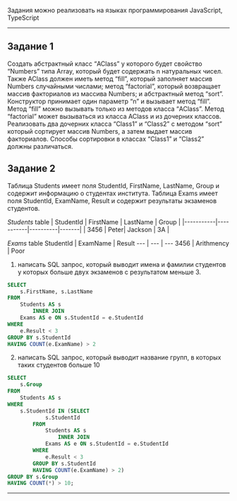 Задания можно реализовать на языках программирования JavaScript, TypeScript

---

## Задание 1

Создать абстрактный класс “AClass” у которого будет свойство “Numbers” типа Array, который будет содержать n натуральных чисел. Также AClass должен иметь метод “fill”, который заполняет массив Numbers случайными числами; метод “factorial”, который возвращает
массив факториалов из массива Numbers; и абстрактный метод “sort”. Конструктор принимает один параметр “n” и вызывает метод “fill”. Метод “fill” можно вызывать только из методов класса “AClass”. Метод “factorial” может вызываться из класса AClass и из дочерних классов.
Реализовать два дочерних класса “Class1” и “Class2” с методом “sort” который сортирует массив Numbers, а затем выдает массив факториалов. Способы сортировки в классах “Class1” и “Class2” должны различаться.

## Задание 2

Таблица Students имеет поля StudentId, FirstName, LastName, Group и содержит информацию о студентах института. Таблица Exams имеет поля StudentId, ExamName, Result и содержит результаты экзаменов студентов.

_Students_ table
| StudentId | FirstName | LastName | Group |
|-----------|-----------|----------|-------|
| 3456 | Peter| Jackson | 3A |

_Exams_ table
StudentId | ExamName | Result
--- | --- | ---
3456 | Arithmency | Poor

1. написать SQL запрос, который выводит имена и фамилии студентов у которых больше двух экзаменов с результатом меньше 3.

```sql
SELECT
    s.FirstName, s.LastName
FROM
    Students AS s
        INNER JOIN
    Exams AS e ON s.StudentId = e.StudentId
WHERE
    e.Result < 3
GROUP BY s.StudentId
HAVING COUNT(e.ExamName) > 2
```

2. написать SQL запрос, который выводит название групп, в которых таких студентов больше 10

```sql
SELECT
    s.Group
FROM
    Students AS s
WHERE
    s.StudentId IN (SELECT
            s.StudentId
        FROM
            Students AS s
                INNER JOIN
            Exams AS e ON s.StudentId = e.StudentId
        WHERE
            e.Result < 3
        GROUP BY s.StudentId
        HAVING COUNT(e.ExamName) > 2)
GROUP BY s.Group
HAVING COUNT(*) > 10;


```

---
